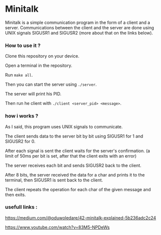# Minitalk

Minitalk is a simple communication program in the form of a client and a server. Communications between the client and the server are done using UNIX signals SIGUSR1 and SIGUSR2 (more about that on the links below).

### How to use it ?

Clone this repository on your device.

Open a terminal in the repository.

Run `make all`.

Then you can start the server using `./server`.

The server will print his PID.

Then run he client with `./client <server_pid> <message>`.

### how i works ?

As I said, this program uses UNIX signals to communicate. 

The client sends data to the server bit by bit using SIGUSR1 for 1 and SIGUSR2 for 0.

After each signal is sent the client waits for the server's confirmation.
(a limit of 50ms per bit is set, after that the client exits with an error)

The server receives each bit and sends SIGUSR2 back to the client.

After 8 bits, the server received the data for a char and prints it to the terminal, then SIGUSR1 is sent back to the client.

The client repeats the operation for each char of the given message and then exits.

### usefull links :

https://medium.com/@oduwoledare/42-minitalk-explained-5b236adc2c24

https://www.youtube.com/watch?v=83M5-NPDeWs
